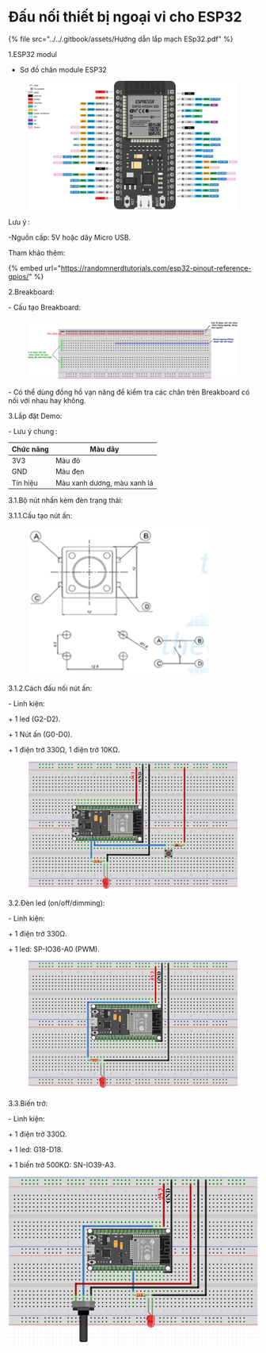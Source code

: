 # Đấu nối thiết bị ngoại vi cho ESP32

{% file src="../../.gitbook/assets/Hướng dẫn lắp mạch ESp32.pdf" %}

1.ESP32 modul

* Sơ đồ chân module ESP32 

<figure><img src="../../.gitbook/assets/image (3).png" alt=""><figcaption></figcaption></figure>

Lưu ý :&#x20;

&#x20;   \-Nguồn cấp: 5V hoặc dây Micro USB.&#x20;

Tham khảo thêm:&#x20;

{% embed url="https://randomnerdtutorials.com/esp32-pinout-reference-gpios/" %}

2.Breakboard:&#x20;

&#x20; \- Cấu tạo Breakboard:&#x20;

<figure><img src="../../.gitbook/assets/image (4).png" alt=""><figcaption></figcaption></figure>

\- Có thể dùng đồng hồ vạn năng để kiểm tra các chân trên Breakboard có nối với nhau hay không.&#x20;

&#x20;&#x20;

3.Lắp đặt Demo:

&#x20; \- Lưu ý chung :&#x20;

| Chức năng | Màu dây                     |
| --------- | --------------------------- |
| 3V3       | Màu đỏ                      |
| GND       | Màu đen                     |
| Tín hiệu  | Màu xanh dương, màu xanh lá |

&#x20;3.1.Bộ nút nhấn kèm đèn trạng thái:&#x20;

&#x20; 3.1.1.Cấu tạo nút ấn:&#x20;

<figure><img src="../../.gitbook/assets/image (5).png" alt=""><figcaption></figcaption></figure>

&#x20; 3.1.2.Cách đấu nối nút ấn:&#x20;

&#x20; \- Linh kiện:&#x20;

&#x20;     \+ 1 led (G2-D2).&#x20;

&#x20;     \+ 1 Nút ấn (G0-D0).&#x20;

&#x20;     \+ 1 điện trở 330Ω, 1 điện trở 10KΩ.&#x20;

<figure><img src="../../.gitbook/assets/image (14).png" alt=""><figcaption></figcaption></figure>

3.2.Đèn led (on/off/dimming):&#x20;

&#x20;   \- Linh kiện:&#x20;

&#x20;       \+ 1 điện trở 330Ω.&#x20;

&#x20;       \+ 1 led: SP-IO36-A0 (PWM).&#x20;

<figure><img src="../../.gitbook/assets/image.png" alt=""><figcaption></figcaption></figure>

3.3.Biến trở:&#x20;

&#x20;   \- Linh kiện:&#x20;

&#x20;       \+ 1 điện trở 330Ω.&#x20;

&#x20;       \+ 1 led: G18-D18.&#x20;

&#x20;       \+ 1 biến trở 500KΩ: SN-IO39-A3.&#x20;

![](<../../.gitbook/assets/image (10).png>)
